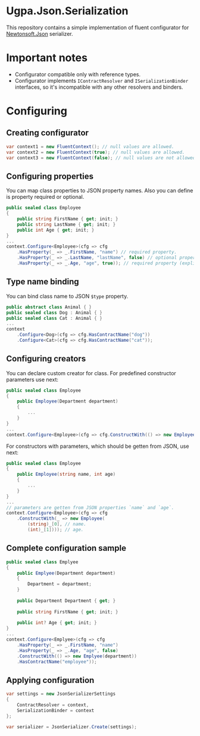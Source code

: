 # Ugpa.Json.Serialization
This repository contains a simple implementation of fluent configurator for [Newtonsoft.Json](https://github.com/JamesNK/Newtonsoft.Json) serializer.
# Important notes
- Configurator compatible only with reference types.
- Configurator implements `IContractResolver` and `ISerializationBinder` interfaces, so it's incompatible with any other resolvers and binders.
# Configuring
## Creating configurator
```csharp
var context1 = new FluentContext(); // null values are allowed.
var context2 = new FluentContext(true); // null values are allowed.
var context3 = new FluentContext(false); // null values are not allowed.
```
## Configuring properties
You can map class properties to JSON property names. Also you can define is property required or optional.
```csharp
public sealed class Employee
{
    public string FirstName { get; init; }    
    public string LastName { get; init; }
    public int Age { get; init; }
}
...
context.Configure<Employee>(cfg => cfg
    .HasProperty(_ => _.FirstName, "name") // required property.
    .HasProperty(_ => _.LastName, "lastName", false) // optional property.
    .HasProperty(_ => _.Age, "age", true)); // required property (explicitly).
```
## Type name binding
You can bind class name to JSON `$type` property.
```csharp
public abstract class Animal { }
public sealed class Dog : Animal { }
public sealed class Cat : Animal { }
...
context
    .Configure<Dog>(cfg => cfg.HasContractName("dog"))
    .Configure<Cat>(cfg => cfg.HasContractName("cat"));
```
## Configuring creators
You can declare custom creator for class.
For predefined constructor parameters use next:
```csharp
public sealed class Employee
{
    public Employee(Department department)
    {
        ...
    }
}
...
context.Configure<Employee>(cfg => cfg.ConstructWith(() => new Employee(predefinedDepartment)));
```
For constructors with parameters, which should be getten from JSON, use next:
```csharp
public sealed class Employee
{
    public Employee(string name, int age)
    {
        ...
    }
}
...
// parameters are getten from JSON properties `name` and `age`.
context.Configure<Employee>(cfg => cfg
    .ConstructWith(_ => new Employee(
        (string)_[0], // name.
        (int)_[1]))); // age.
```
## Complete configuration sample
```csharp
public sealed class Emplyee
{
    public Emplyee(Department department)
    {
        Department = department;
    }
    
    public Department Department { get; }
    
    public string FirstName { get; init; }
    
    public int? Age { get; init; }
}
...
context.Configure<Emplyee>(cfg => cfg
    .HasProperty(_ => _.FirstName, "name")
    .HasProperty(_ => _.Age, "age", false)
    .ConstructWith(() => new Emplyee(department))
    .HasContractName("employee"));
```
## Applying configuration
```csharp
var settings = new JsonSerializerSettings
{
    ContractResolver = context,
    SerializationBinder = context
};

var serializer = JsonSerializer.Create(settings);
```
